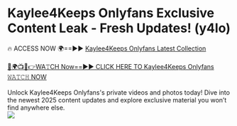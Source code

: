 # Kaylee4Keeps Onlyfans Exclusive Content Leak - Fresh Updates! (y4lo)

🔥 ACCESS NOW 🌍==►► <a href="https://tinyurl.com/kvy9nzfs" rel="nofollow">Kaylee4Keeps Onlyfans Latest Collection</a>
<br><br>
[🔴🌍📺📱👉WA𝚃CH Now==►► CLICK HERE TO Kaylee4Keeps Onlyfans 𝚆𝙰𝚃𝙲𝙷 NOW](https://tinyurl.com/kvy9nzfs)
<br><br>
Unlock Kaylee4Keeps Onlyfans's private videos and photos today! Dive into the newest 2025 content updates and explore exclusive material you won’t find anywhere else.
<br>
<a href="https://tinyurl.com/kvy9nzfs" rel="nofollow" data-target="animated-image.originalLink"><img src="https://camo.githubusercontent.com/8a4f000d20f83aca3bf7ec5f350d767afa0574a8a352519fd8cfa583a6f93a33/68747470733a2f2f692e696d6775722e636f6d2f644a486b345a712e676966" data-canonical-src="https://i.imgur.com/dJHk4Zq.gif" style="max-width: 100%; display: inline-block;" data-target="animated-image.originalImage"></a>
<br>
